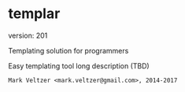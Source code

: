 templar
=======

version: 201

Templating solution for programmers

Easy templating tool long description (TBD)

	Mark Veltzer <mark.veltzer@gmail.com>, 2014-2017
